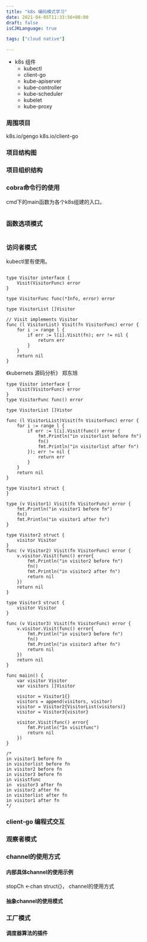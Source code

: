 ```yaml
---
title: "k8s 编码模式学习"
date: 2021-04-05T11:33:56+08:00
draft: false
isCJKLanguage: true

tags: ["cloud native"]

---
```


+ k8s 组件
  + kubectl
  + client-go
  + kube-apiserver
  + kube-controller
  + kube-scheduler
  + kubelet
  + kube-proxy
  

### 周围项目

k8s.io/gengo
k8s.io/client-go


### 项目结构图

### 项目组织结构



### cobra命令行的使用

cmd下的main函数为各个k8s组建的入口。    

```golang

```


### 函数选项模式

```golang

```

### 访问者模式

kubectl里有使用。

```golang

type Visitor interface {
	Visit(VisitorFunc) error
}

type VisitorFunc func(*Info, error) error

type VisitorList []Visitor

// Visit implements Visitor
func (l VisitorList) Visit(fn VisitorFunc) error {
	for i := range l {
		if err := l[i].Visit(fn); err != nil {
			return err
		}
	}
	return nil
}

```

《kubernets 源码分析》 郑东旭 
```golang
type Visitor interface {
	Visit(VisitorFunc) error
}
type VisitorFunc func() error

type VisitorList []Vistor

func (l VisitorLList)Visit(fn VisitorFunc) error {
	for i := range l {
		if err := l[i].Visit(func() error {
			fmt.Println("in visitorlist before fn")
			fn()
			fmt.Println("in visitorlist after fn")
		}); err != nil {
			return err
		}
	}
	return nil
}

type Visitor1 struct {
}

type (v Visitor1) Visit(fn VisitorFunc) error {
	fmt.Println("in visitor1 before fn")
	fn()
	fmt.Println("in visitor1 after fn")
}

type Visitor2 struct {
	visitor Visitor
}
func (v Visitor2) Visit(fn VisitorFunc) error {
	v.visitor.Visit(func() error{
		fmt.Println("in visitor2 before fn")
		fn()
		fmt.Println("in visitor2 after fn")
		return nil
	})
	return nil
}

type Visitor3 struct {
	visitor Visitor
}

func (v Visitor3) Visit(fn VisitorFunc) error {
	v.visitor.Visit(func() error{
		fmt.Println("in visitor3 before fn")
		fn()
		fmt.Println("in visitor3 after fn")
		return nil
	})
	return nil
}

func maiin() {
	var visitor Visitor
	var visitors []Visitor

	visitor = Visitor1{}
	visitors = append(visitors, visitor)
	visitor = Visitor2{VisitorList(visitors)}
	visitor = Visitor3{visitor}

	visitor.Visit(func() error{
		fmt.Println("In visitfunc")
		return nil
	})
}

/*
in visitor1 before fn
in visitorlist before fn
in visitor2 before fn
in visitor3 before fn
in visistfunc
in  visitor3 after fn
in visitor2 after fn
in visitorlist after fn
in visitor1 after fn
*/

```

### client-go 编程式交互


### 观察者模式

### channel的使用方式

#### 内部具体channel的使用示例

stopCh <-chan struct{}，  channel的使用方式

#### 抽象channel的使用模式



### 工厂模式

#### 调度器算法的插件

```golang

```

### 

```golang

```